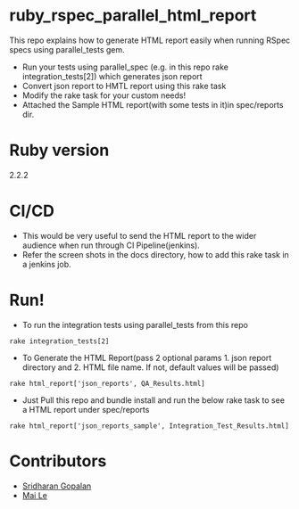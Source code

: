 ruby_rspec_parallel_html_report
===============================

This repo explains how to generate HTML report easily when running RSpec specs using parallel_tests gem.
- Run your tests using parallel_spec (e.g. in this repo rake integration_tests[2]) which generates json report
- Convert json report to HMTL report using this rake task
- Modify the rake task for your custom needs!
- Attached the Sample HTML report(with some tests in it)in spec/reports dir.


Ruby version
===========
   2.2.2

CI/CD
=====
- This would be very useful to send the HTML report to the wider audience when run through CI Pipeline(jenkins).
- Refer the screen shots in the docs directory, how to add this rake task in a jenkins job.

Run!
====
- To run the integration tests using parallel_tests from this repo
```
rake integration_tests[2]
```
- To Generate the HTML Report(pass 2 optional params 1. json report directory and 2. HTML file name. If not, default values will be passed)
```
rake html_report['json_reports', QA_Results.html]
```
- Just Pull this repo and bundle install and run the below rake task to see a HTML report under spec/reports
```
rake html_report['json_reports_sample', Integration_Test_Results.html]
```

Contributors
============
- [Sridharan Gopalan](https://github.com/sridgma)
- [Mai Le](https://github.com/lmle)
